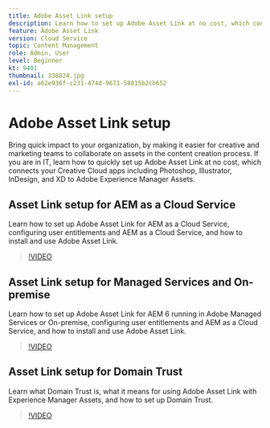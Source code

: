 ```yaml
---
title: Adobe Asset Link setup
description: Learn how to set up Adobe Asset Link at no cost, which connects your Creative Cloud apps including Photoshop, Illustrator, InDesign, and XD to Adobe Experience Manager Assets.
feature: Adobe Asset Link
version: Cloud Service
topic: Content Management
role: Admin, User
level: Beginner
kt: 9401
thumbnail: 338824.jpg
exl-id: a62e936f-c231-474d-9671-58815b2cb652
---
```

# Adobe Asset Link setup

Bring quick impact to your organization, by making it easier for creative and marketing teams to collaborate on assets in the content creation process. If you are in IT, learn how to quickly set up Adobe Asset Link at no cost, which connects your Creative Cloud apps including Photoshop, Illustrator, InDesign, and XD to Adobe Experience Manager Assets.

## Asset Link setup for AEM as a Cloud Service

Learn how to set up Adobe Asset Link for AEM as a Cloud Service, configuring user entitlements and AEM as a Cloud Service, and how to install and use Adobe Asset Link.

>[!VIDEO](https://video.tv.adobe.com/v/338824?quality=12&learn=on)

## Asset Link setup for Managed Services and On-premise

Learn how to set up Adobe Asset Link for AEM 6 running in Adobe Managed Services or On-premise, configuring user entitlements and AEM as a Cloud Service, and how to install and use Adobe Asset Link.

>[!VIDEO](https://video.tv.adobe.com/v/338823?quality=12&learn=on)


## Asset Link setup for Domain Trust

Learn what Domain Trust is, what it means for using Adobe Asset Link with Experience Manager Assets, and how to set up Domain Trust.

>[!VIDEO](https://video.tv.adobe.com/v/338825?quality=12&learn=on)
